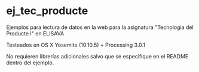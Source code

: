 # ej_tec_producte
Ejemplos para lectura de datos en la web para la asignatura "Tecnologia del Producte I" en ELISAVA

Testeados en 
OS X Yosemite (10.10.5) + Processing 3.0.1

No requieren librerías adicionales salvo que se especifique en el README dentro del ejemplo.
